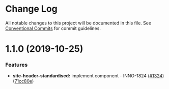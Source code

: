 # Change Log

All notable changes to this project will be documented in this file.
See [Conventional Commits](https://conventionalcommits.org) for commit guidelines.

<a name="1.1.0"></a>
# 1.1.0 (2019-10-25)


### Features

* **site-header-standardised:** implement component - INNO-1824 ([#1324](https://github.com/ec-europa/europa-component-library/issues/1324)) ([71cc80e](https://github.com/ec-europa/europa-component-library/commit/71cc80e))
